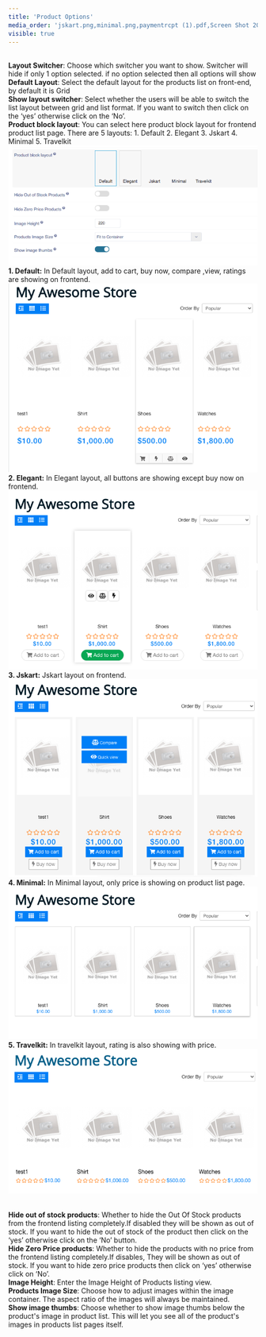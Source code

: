 ```yaml
---
title: 'Product Options'
media_order: 'jskart.png,minimal.png,paymentrcpt (1).pdf,Screen Shot 2020-06-01 at 6.39.56 PM.png,Screen Shot 2020-06-01 at 6.46.23 PM.png,travelkit.png,blaock_layout.png'
visible: true
---
```


<br>**Layout Switcher**: Choose which switcher you want to show. Switcher will hide if only 1 option selected. if no option selected then all options will show
<br>**Default Layout**: Select the default layout for the products list on front-end, by default it is Grid
<br>**Show layout switcher**: Select whether the users will be able to switch the list layout between grid and list format. If you want to switch then click on the ‘yes’ otherwise click on the ‘No’.
<br>**Product block layout**: You can select here product block layout for frontend product list page. There are 5 layouts: 1. Default 2. Elegant 3. Jskart 4. Minimal 5. Travelkit
![](blaock_layout.png)
**1. Default:** In Default layout, add to cart, buy now, compare ,view, ratings are showing on frontend.![](Screen%20Shot%202020-06-01%20at%206.39.56%20PM.png)
**2. Elegant:** In Elegant layout, all buttons are showing except buy now on frontend.![](Screen%20Shot%202020-06-01%20at%206.46.23%20PM.png)
**3. Jskart:** Jskart layout on frontend. ![](jskart.png)
**4. Minimal:** In Minimal layout, only price is showing on product list page. ![](minimal.png)
**5. Travelkit:** In travelkit layout, rating is also showing with price.![](travelkit.png)

<br>**Hide out of stock products**: Whether to hide the Out Of Stock products from the frontend listing completely.If disabled they will be shown as out of stock. If you want to hide the out of stock of the product then click on the ‘yes’ otherwise click on the ‘No’ button.
<br>**Hide Zero Price products**: Whether to  hide the products with no price from the frontend listing completely.If disables, They will be shown as out of stock. If you want to hide zero price products then click on ‘yes’ otherwise click on ‘No’.
<br>**Image Height**: Enter the Image Height of Products listing view.
<br>**Products Image Size**: Choose how to adjust images within the image container. The aspect ratio of the images will always be maintained.
<br>**Show image thumbs**: Choose whether to show image thumbs below the product's image in product list. This will let you see all of the product's images in products list pages itself.